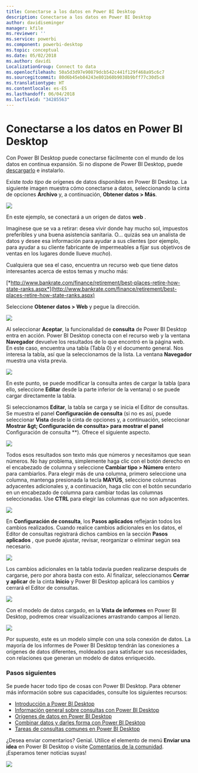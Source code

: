 ```yaml
---
title: Conectarse a los datos en Power BI Desktop
description: Conectarse a los datos en Power BI Desktop
author: davidiseminger
manager: kfile
ms.reviewer: ''
ms.service: powerbi
ms.component: powerbi-desktop
ms.topic: conceptual
ms.date: 05/02/2018
ms.author: davidi
LocalizationGroup: Connect to data
ms.openlocfilehash: 50a5d3d97e90879dcb542c441f129f468a95c6c7
ms.sourcegitcommit: 80d6b45eb84243e801b60b9038b9bff77c30d5c8
ms.translationtype: HT
ms.contentlocale: es-ES
ms.lasthandoff: 06/04/2018
ms.locfileid: "34285563"
---
```

# <a name="connect-to-data-in-power-bi-desktop"></a>Conectarse a los datos en Power BI Desktop
Con Power BI Desktop puede conectarse fácilmente con el mundo de los datos en continua expansión. Si no dispone de Power BI Desktop, puede [descargarlo](http://go.microsoft.com/fwlink/?LinkID=521662) e instalarlo.

Existe *todo tipo* de orígenes de datos disponibles en Power BI Desktop. La siguiente imagen muestra cómo conectarse a datos, seleccionando la cinta de opciones **Archivo** y, a continuación, **Obtener datos \> Más**.

![](media/desktop-connect-to-data/getdatavid_smallv2.gif)

En este ejemplo, se conectará a un origen de datos **web** .

Imagínese que se va a retirar: desea vivir donde hay mucho sol,  impuestos preferibles y una buena asistencia sanitaria. O... quizás sea un analista de datos y desee esa información para ayudar a sus clientes (por ejemplo, para ayudar a su cliente fabricante de impermeables a fijar sus objetivos de ventas en los lugares donde llueve *mucho*).

Cualquiera que sea el caso, encuentra un recurso web que tiene datos interesantes acerca de estos temas y mucho más:

[*http://www.bankrate.com/finance/retirement/best-places-retire-how-state-ranks.aspx*](http://www.bankrate.com/finance/retirement/best-places-retire-how-state-ranks.aspx)

Seleccione **Obtener datos \> Web** y pegue la dirección.

![](media/desktop-connect-to-data/connecttodata_3.png)

Al seleccionar **Aceptar**, la funcionalidad de **consulta** de Power BI Desktop entra en acción. Power BI Desktop conecta con el recurso web y la ventana **Navegador** devuelve los resultados de lo que encontró en la página web. En este caso, encuentra una tabla (Tabla 0) y el documento general. Nos interesa la tabla, así que la seleccionamos de la lista. La ventana **Navegador** muestra una vista previa.

![](media/desktop-connect-to-data/datasources_fromnavigatordialog.png)

En este punto, se puede modificar la consulta antes de cargar la tabla (para ello, seleccione **Editar** desde la parte inferior de la ventana) o se puede cargar directamente la tabla.

Si seleccionamos **Editar**, la tabla se carga y se inicia el Editor de consultas. Se muestra el panel **Configuración de consulta** (si no es así, puede seleccionar **Vista** desde la cinta de opciones y, a continuación, seleccionar **Mostrar \&gt; Configuración de consulta\> para mostrar el panel** Configuración de consulta **). Ofrece el siguiente aspecto.

![](media/desktop-connect-to-data/designer_gsg_editquery.png)

Todos esos resultados son texto más que números y necesitamos que sean números. No hay problema, simplemente haga clic con el botón derecho en el encabezado de columna y seleccione **Cambiar tipo \> Número** entero para cambiarlos. Para elegir más de una columna, primero seleccione una columna, mantenga presionada la tecla **MAYÚS**, seleccione columnas adyacentes adicionales y, a continuación, haga clic con el botón secundario en un encabezado de columna para cambiar todas las columnas seleccionadas. Use **CTRL** para elegir las columnas que no son adyacentes.

![](media/desktop-connect-to-data/designer_gsg_changedatatype.png)

En **Configuración de consulta**, los **Pasos aplicados** reflejarán todos los cambios realizados. Cuando realice cambios adicionales en los datos, el Editor de consultas registrará dichos cambios en la sección **Pasos aplicados** , que puede ajustar, revisar, reorganizar o eliminar según sea necesario.

![](media/desktop-connect-to-data/designer_gsg_appliedsteps_changedtype.png)

Los cambios adicionales en la tabla todavía pueden realizarse después de cargarse, pero por ahora basta con esto. Al finalizar, seleccionamos **Cerrar y aplicar** de la cinta **Inicio** y Power BI Desktop aplicará los cambios y cerrará el Editor de consultas.

![](media/desktop-connect-to-data/connecttodata_closenload.png)

Con el modelo de datos cargado, en la **Vista de informes** en Power BI Desktop, podremos crear visualizaciones arrastrando campos al lienzo.

![](media/desktop-connect-to-data/connecttodata_dragontoreportview.png)

Por supuesto, este es un modelo simple con una sola conexión de datos. La mayoría de los informes de Power BI Desktop tendrán las conexiones a orígenes de datos diferentes, moldeados para satisfacer sus necesidades, con relaciones que generan un modelo de datos enriquecido. 

### <a name="next-steps"></a>Pasos siguientes
Se puede hacer todo tipo de cosas con Power BI Desktop. Para obtener más información sobre sus capacidades, consulte los siguientes recursos:

* [Introducción a Power BI Desktop](desktop-getting-started.md)
* [Información general sobre consultas con Power BI Desktop](desktop-query-overview.md)
* [Orígenes de datos en Power BI Desktop](desktop-data-sources.md)
* [Combinar datos y darles forma con Power BI Desktop](desktop-shape-and-combine-data.md)
* [Tareas de consultas comunes en Power BI Desktop](desktop-common-query-tasks.md)   

¿Desea enviar comentarios? Genial. Utilice el elemento de menú **Enviar una idea** en Power BI Desktop o visite [Comentarios de la comunidad](http://community.powerbi.com/t5/Community-Feedback/bd-p/community-feedback). ¡Esperamos tener noticias suyas!

![](media/desktop-connect-to-data/sendfeedback.png)

